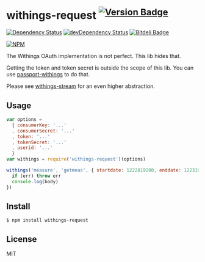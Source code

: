 # withings-request <sup>[![Version Badge](http://vb.teelaun.ch/tellnes/withings-request.svg)](https://npmjs.org/package/withings-request)</sup>

[![Dependency Status](https://david-dm.org/tellnes/withings-request.png)](https://david-dm.org/tellnes/withings-request)
[![devDependency Status](https://david-dm.org/tellnes/withings-request/dev-status.png)](https://david-dm.org/tellnes/withings-request#info=devDependencies)
[![Bitdeli Badge](https://d2weczhvl823v0.cloudfront.net/tellnes/withings-request/trend.png)](https://bitdeli.com/free "Bitdeli Badge")

[![NPM](https://nodei.co/npm/withings-request.png)](https://nodei.co/npm/withings-request/)


The Withings OAuth implementation is not perfect. This lib hides that.

Getting the token and token secret is outside the scope of this lib. You can use
[passport-withings](https://github.com/mowens/passport-withings)
to do that.

Please see [withings-stream](https://github.com/tellnes/withings-stream)
for an even higher abstraction.

## Usage

```js
var options =
  { consumerKey: '...'
  , consumerSecret: '...'
  , token: '...'
  , tokenSecret: '...'
  , userid: '...'
  }
var withings = require('withings-request')(options)

withings('measure', 'getmeas', { startdate: 1222819200, enddate: 1223190167 }, function (err, body) {
  if (err) throw err
  console.log(body)
})
```

## Install

    $ npm install withings-request

## License

MIT

